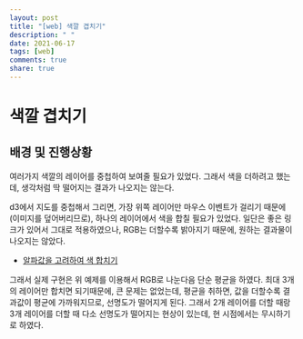 ```yaml
---
layout: post
title: "[web] 색깔 겹치기"
description: " "
date: 2021-06-17
tags: [web]
comments: true
share: true
---
```



# 색깔 겹치기

## 배경 및 진행상황

여러가지 색깔의 레이어를 중첩하여 보여줄 필요가 있었다. 그래서 색을 더하려고 했는데, 생각처럼 딱 떨어지는 결과가 나오지는 않는다.

d3에서 지도를 중첩해서 그리면, 가장 위쪽 레이어만 마우스 이벤트가 걸리기 때문에 (이미지를 덮어버리므로), 하나의 레이어에서 색을 합칠 필요가 있었다.
일단은 좋은 링크가 있어서 그대로 적용하였으나, RGB는 더할수록 밝아지기 때문에, 원하는 결과물이 나오지는 않았다.

* [알파값을 고려하여 색 합치기](https://stackoverflow.com/questions/8743482/calculating-opacity-value-mathematically)

그래서 실제 구현은 위 예제를 이용해서 RGB로 나눈다음 단순 평균을 하였다. 최대 3개의 레이어만 합치면 되기때문에, 큰 문제는 없었는데, 평균을 취하면, 값을 더할수록 결과값이 평균에 가까워지므로, 선명도가 떨어지게 된다. 그래서 2개 레이어를 더할 때랑 3개 레이어를 더할 때 다소 선명도가 떨어지는 현상이 있는데, 현 시점에서는 무시하기로 하였다.
